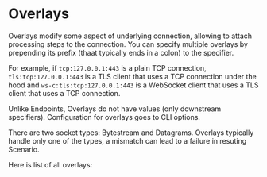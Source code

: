 # Overlays

Overlays modify some aspect of underlying connection, allowing to attach processing steps to the connection.
You can specify multiple overlays by prepending its prefix (thaat typically ends in a colon) to the specifier.

For example, if `tcp:127.0.0.1:443` is a plain TCP connection, `tls:tcp:127.0.0.1:443` is a TLS client that 
uses a TCP connection under the hood and `ws-c:tls:tcp:127.0.0.1:443` is a WebSocket client that uses a TLS 
client that uses a TCP connection.

Unlike Endpoints, Overlays do not have values (only downstream specifiers). Configuration for overlays goes to
CLI options.

There are two socket types: Bytestream and Datagrams. Overlays typically handle only one of the types, a mismatch
can lead to a failure in resuting Scenario.

Here is list of all overlays:
